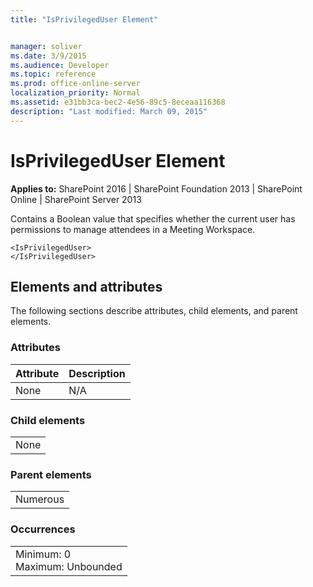 ```yaml
---
title: "IsPrivilegedUser Element"


manager: soliver
ms.date: 3/9/2015
ms.audience: Developer
ms.topic: reference
ms.prod: office-online-server
localization_priority: Normal
ms.assetid: e31bb3ca-bec2-4e56-89c5-8eceaa116368
description: "Last modified: March 09, 2015"
---
```


# IsPrivilegedUser Element

 
  
 **Applies to:** SharePoint 2016 | SharePoint Foundation 2013 | SharePoint Online | SharePoint Server 2013
  
Contains a Boolean value that specifies whether the current user has permissions to manage attendees in a Meeting Workspace.
  
```
<IsPrivilegedUser>
</IsPrivilegedUser>
```

## Elements and attributes

The following sections describe attributes, child elements, and parent elements.

### Attributes

|**Attribute**|**Description**|
|:-----|:-----|
|None  <br/> |N/A  <br/> |
   
### Child elements

||
|:-----|
|None |
   
### Parent elements

||
|:-----|
|Numerous |
   
### Occurrences

||
|:-----|
|Minimum: 0  <br/> Maximum: Unbounded  <br/> |
   

